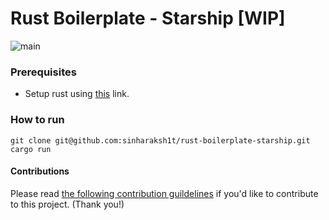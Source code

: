 # Rust Boilerplate - Starship [WIP]
![main](https://github.com//sinharaksh1t/rust-boilerplate-starship/actions/workflows/ci.yml/badge.svg)
### Prerequisites
* Setup rust using [this](https://www.rust-lang.org/tools/install) link.

### How to run
```
git clone git@github.com:sinharaksh1t/rust-boilerplate-starship.git
cargo run
```

#### Contributions

Please read [the following contribution guildelines](.github/contribution-guide.md) if you'd like to contribute to this project. (Thank you!)
